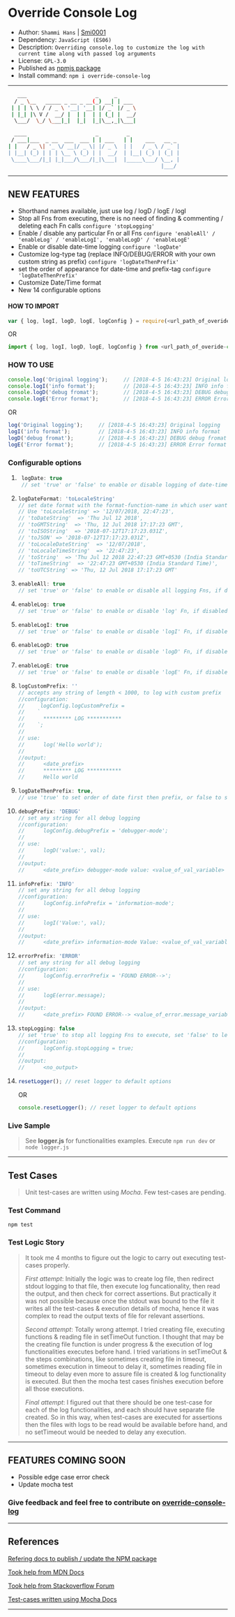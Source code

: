 # Override Console Log
- Author: `Shammi Hans` | [Smi0001](https://github.com/orgs/IYAHU/people/Smi0001)
- Dependency: `JavaScript (ES06)`
- Description: `Overriding console.log to customize the log with current time along with passed log arguments`
- License: `GPL-3.0`
- Published as [npmjs package](https://www.npmjs.com/package/override-console-log)
- Install command: `npm i override-console-log`
__________
 ```sh
    ___                      _     _       
   / _ \__   _____ _ __ _ __(_) __| | ___  
  | | | \ \ / / _ \ '__| '__| |/ _` |/ _ \
  | |_| |\ V /  __/ |  | |  | | (_| |  __/
   \___/  \_/ \___|_|  |_|  |_|\__,_|\___|  

   ____                      _         _                
  / ___|___  _ __  ___  ___ | | ___   | |    ___   __ _
 | |   / _ \| '_ \/ __|/ _ \| |/ _ \  | |   / _ \ / _` |
 | |__| (_) | | | \__ \ (_) | |  __/  | |__| (_) | (_| |
  \____\___/|_| |_|___/\___/|_|\___|  |_____\___/ \__, |
                                                  |___/

 ```
__________
## NEW FEATURES
- Shorthand names available, just use log / logD / logE / logI
- Stop all Fns from executing, there is no need of finding & commenting / deleting each Fn calls
``` configure 'stopLogging' ```
- Enable / disable any particular Fn or all Fns
``` configure 'enableAll' / 'enableLog' / 'enableLogI', 'enableLogD' / 'enableLogE' ```
- Enable or disable date-time logging
``` configure 'logDate' ```
- Customize log-type tag (replace INFO/DEBUG/ERROR with your own custom string as prefix)
``` configure 'logDateThenPrefix' ```
- set the order of appearance for date-time and prefix-tag
``` configure 'logDateThenPrefix' ```
- Customize Date/Time format
- New 14 configurable options

#### HOW TO IMPORT
```javascript
var { log, logI, logD, logE, logConfig } = require(<url_path_of_overide-console-log-package>);
```
OR
```javascript
import { log, logI, logD, logE, logConfig } from <url_path_of_overide-console-log-package>;
```


### HOW TO USE
```javascript
console.log('Original logging');     // [2018-4-5 16:43:23] Original logging
console.logI('info format');         // [2018-4-5 16:43:23] INFO info format
console.logD('debug fromat');        // [2018-4-5 16:43:23] DEBUG debug fromat
console.logE('Error format');        // [2018-4-5 16:43:23] ERROR Error format
```
OR
```javascript
log('Original logging');     // [2018-4-5 16:43:23] Original logging
logI('info format');         // [2018-4-5 16:43:23] INFO info format
logD('debug fromat');        // [2018-4-5 16:43:23] DEBUG debug fromat
logE('Error format');        // [2018-4-5 16:43:23] ERROR Error format
```

### Configurable options
1. ```javascript 
    logDate: true
    // set 'true' or 'false' to enable or disable logging of date-time
    ```
2.  ```javascript
    logDateFormat: 'toLocaleString'
    // set date format with the format-function-name in which user wants to convert the date
    // Use 'toLocaleString' => '12/07/2018, 22:47:23',
    // 'toDateString'  => 'Thu Jul 12 2018',
    // 'toGMTString'  => 'Thu, 12 Jul 2018 17:17:23 GMT',
    // 'toISOString'  => '2018-07-12T17:17:23.031Z',
    // 'toJSON' => '2018-07-12T17:17:23.031Z',
    // 'toLocaleDateString'  => '12/07/2018',
    // 'toLocaleTimeString'  => '22:47:23',
    // 'toString'  => 'Thu Jul 12 2018 22:47:23 GMT+0530 (India Standard Time)',
    // 'toTimeString'  => '22:47:23 GMT+0530 (India Standard Time)',
    // 'toUTCString' => 'Thu, 12 Jul 2018 17:17:23 GMT'
    ```
3.  ```javascript
    enableAll: true
    // set 'true' or 'false' to enable or disable all logging Fns, if disabled all Fns will behave like simple console.log Fn
    ```
4.  ```javascript
    enableLog: true
    // set 'true' or 'false' to enable or disable 'log' Fn, if disabled it will behave like simple console.log Fn
    ```
5.  ```javascript
    enableLogI: true
    // set 'true' or 'false' to enable or disable 'logI' Fn, if disabled it will behave like simple console.log Fn
    ```
6.  ```javascript
    enableLogD: true
    // set 'true' or 'false' to enable or disable 'logD' Fn, if disabled it will behave like simple console.log Fn
    ```
7.  ```javascript
    enableLogE: true
    // set 'true' or 'false' to enable or disable 'logE' Fn, if disabled it will behave like simple console.log Fn
    ```
8.  ```javascript
    logCustomPrefix: ''
    // accepts any string of length < 1000, to log with custom prefix
    //configuration:
    //     logConfig.logCustomPrefix =
    //    `
    //      ********* LOG ***********
    //    `;
    //
    // use:
    //      log('Hello world');
    //
    //output:
    //      <date_prefix>
    //      ********* LOG ***********
    //      Hello world
    ```
 9. ```javascript
    logDateThenPrefix: true,
    // use 'true' to set order of date first then prefix, or false to set order of prefix first then date
    ```
10. ```javascript
    debugPrefix: 'DEBUG'
    // set any string for all debug logging
    //configuration:
    //      logConfig.debugPrefix = 'debugger-mode';
    //
    // use:
    //      logD('value:', val);
    //
    //output:
    //      <date_prefix> debugger-mode value: <value_of_val_variable>
    ```
11. ```javascript
    infoPrefix: 'INFO'
    // set any string for all debug logging
    //configuration:
    //      logConfig.infoPrefix = 'information-mode';
    //
    // use:
    //      logI('Value:', val);
    //
    //output:
    //      <date_prefix> information-mode Value: <value_of_val_variable>
    ```
12. ```javascript
    errorPrefix: 'ERROR'
    // set any string for all debug logging
    //configuration:
    //      logConfig.errorPrefix = 'FOUND ERROR-->';
    //
    // use:
    //      logE(error.message);
    //
    //output:
    //      <date_prefix> FOUND ERROR--> <value_of_error.message_variable>
    ```
13. ```javascript
    stopLogging: false
    // set 'true' to stop all logging Fns to execute, set 'false' to let all logging Fns to execute
    //configuration:
    //      logConfig.stopLogging = true;
    //
    //output:
    //      <no_output>
    ```
14. ```javascript
    resetLogger(); // reset logger to default options
    ```
    OR
    ```javascript
    console.resetLogger(); // reset logger to default options
    ```

### Live Sample
> See **logger.js** for functionalities examples.
> Execute ```npm run dev``` or ```node logger.js```

__________
## Test Cases
> Unit test-cases are written using _Mocha_. Few test-cases are pending.

### Test Command
```
npm test
```

### Test Logic Story
> It took me 4 months to figure out the logic to carry out executing test-cases properly.
>
> _First attempt_: Initially the logic was to create log file, then redirect stdout logging to that file, then execute log funcationality, then read the output, and then check for correct assertions. But practically it was not possible because once the stdout was bound to the file it writes all the test-cases & execution details of mocha, hence it was complex to read the output texts of file for relevant assertions.
> 
> _Second attempt_: Totally wrong attempt. I tried creating file, executing functions & reading file in setTimeOut function. I thought that may be the creating file function is under progress & the execution of log functionalities executes before hand. I tried variations in setTimeOut & the steps combinations, like sometimes creating file in timeout, sometimes execution in timeout to delay it, sometimes reading file in timeout to delay even more to assure file is created & log functionality is executed. But then the mocha test cases finishes execution before all those executions.
> 
> _Final attempt_: I figured out that there should be one test-case for each of the log functionalities, and each should have separate file created. So in this way, when test-cases are executed for assertions then the files with logs to be read would be available before hand, and no setTimeout would be needed to delay any execution.

__________
## FEATURES COMING SOON 
- Possible edge case error check
- Update mocha test

### Give feedback and feel free to contribute on [override-console-log](https://github.com/IYAHU/override-console-log)

__________
## References
[Refering docs to publish / update the NPM package](https://docs.npmjs.com/getting-started/publishing-npm-packages)

[Took help from MDN Docs](https://developer.mozilla.org/en-US/)

[Took help from Stackoverflow Forum](https://stackoverflow.com/)

[Test-cases written using Mocha Docs](https://mochajs.org/)
__________
